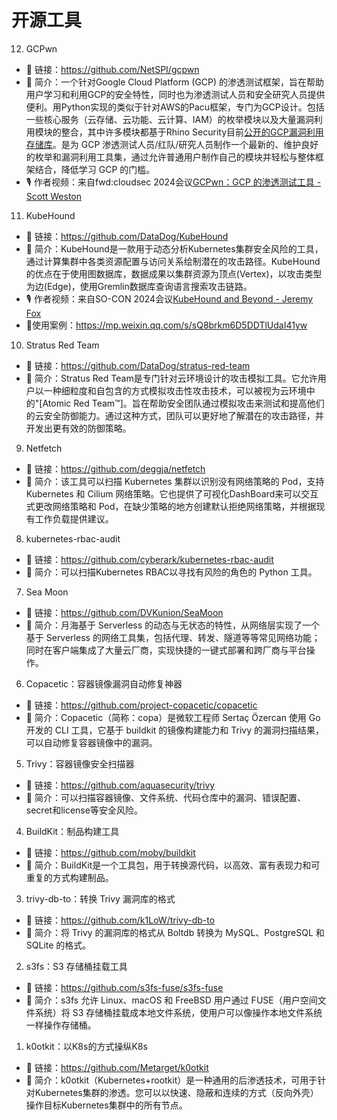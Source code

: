 # 开源工具

12. GCPwn

- 🔗 链接：<https://github.com/NetSPI/gcpwn>
- 💬 简介：一个针对Google Cloud Platform (GCP) 的渗透测试框架，旨在帮助用户学习和利用GCP的安全特性，同时也为渗透测试人员和安全研究人员提供便利。用Python实现的类似于针对AWS的Pacu框架，专门为GCP设计。包括一些核心服务（云存储、云功能、云计算、IAM）的枚举模块以及大量漏洞利用模块的整合，其中许多模块都基于Rhino Security目前[公开的GCP漏洞利用存储库](https://github.com/RhinoSecurityLabs/GCP-IAM-Privilege-Escalation/tree/master)。是为 GCP 渗透测试人员/红队/研究人员制作一个最新的、维护良好的枚举和漏洞利用工具集，通过允许普通用户制作自己的模块并轻松与整体框架结合，降低学习 GCP 的门槛。
- 🎙️ 作者视频：来自fwd:cloudsec 2024会议[GCPwn：GCP 的渗透测试工具 - Scott Weston](https://www.youtube.com/watch?v=opvv9h3Qe0s)

11.   KubeHound

- 🔗 链接：<https://github.com/DataDog/KubeHound>
- 💬 简介：KubeHound是一款用于动态分析Kubernetes集群安全风险的工具，通过计算集群中各类资源配置与访问关系绘制潜在的攻击路径。KubeHound的优点在于使用图数据库，数据成果以集群资源为顶点(Vertex)，以攻击类型为边(Edge)，使用Gremlin数据库查询语言搜索攻击链路。
- 🎙️ 作者视频：来自SO-CON 2024会议[KubeHound and Beyond - Jeremy Fox](https://youtu.be/pdCcJ-Kenf8?si=JyFUtRfJfFU2cDAP)
- 🔖使用案例：<https://mp.weixin.qq.com/s/sQ8brkm6D5DDTlUdaI41yw>

10. Stratus Red Team

- 🔗 链接：<https://github.com/DataDog/stratus-red-team>
- 💬 简介：Stratus Red Team是专门针对云环境设计的攻击模拟工具。它允许用户以一种细粒度和自包含的方式模拟攻击性攻击技术，可以被视为云环境中的"[Atomic Red Team™]。旨在帮助安全团队通过模拟攻击来测试和提高他们的云安全防御能力。通过这种方式，团队可以更好地了解潜在的攻击路径，并开发出更有效的防御策略。

9. Netfetch

- 🔗 链接：<https://github.com/deggja/netfetch>
- 💬 简介：该工具可以扫描 Kubernetes 集群以识别没有网络策略的 Pod，支持 Kubernetes 和 Cilium 网络策略。它也提供了可视化DashBoard来可以交互式更改网络策略和 Pod，在缺少策略的地方创建默认拒绝网络策略，并根据现有工作负载提供建议。

8. kubernetes-rbac-audit

- 🔗 链接：<https://github.com/cyberark/kubernetes-rbac-audit>
- 💬 简介：可以扫描Kubernetes RBAC以寻找有风险的角色的 Python 工具。

7. Sea Moon

- 🔗 链接：<https://github.com/DVKunion/SeaMoon>
- 💬 简介：月海基于 Serverless 的动态与无状态的特性，从网络层实现了一个基于 Serverless 的网络工具集，包括代理、转发、隧道等等常见网络功能； 同时在客户端集成了大量云厂商，实现快捷的一键式部署和跨厂商与平台操作。

6. Copacetic：容器镜像漏洞自动修复神器

- 🔗 链接：<https://github.com/project-copacetic/copacetic>
- 💬 简介：Copacetic（简称：copa）是微软工程师 Sertaç Özercan 使用 Go 开发的 CLI 工具，它基于 buildkit 的镜像构建能力和 Trivy 的漏洞扫描结果，可以自动修复容器镜像中的漏洞。

5. Trivy：容器镜像安全扫描器

- 🔗 链接：<https://github.com/aquasecurity/trivy>
- 💬 简介：可以扫描容器镜像、文件系统、代码仓库中的漏洞、错误配置、secret和license等安全风险。

4. BuildKit：制品构建工具

- 🔗 链接：<https://github.com/moby/buildkit>
- 💬 简介：BuildKit是一个工具包，用于转换源代码，以高效、富有表现力和可重复的方式构建制品。

3. trivy-db-to：转换 Trivy 漏洞库的格式

- 🔗 链接：<https://github.com/k1LoW/trivy-db-to>
- 💬 简介：将 Trivy 的漏洞库的格式从 Boltdb 转换为 MySQL、PostgreSQL 和 SQLite 的格式。

2. s3fs：S3 存储桶挂载工具

- 🔗 链接：<https://github.com/s3fs-fuse/s3fs-fuse>
- 💬 简介：s3fs 允许 Linux、macOS 和 FreeBSD 用户通过 FUSE（用户空间文件系统）将 S3 存储桶挂载成本地文件系统，使用户可以像操作本地文件系统一样操作存储桶。

1. k0otkit：以K8s的方式操纵K8s

- 🔗 链接：<https://github.com/Metarget/k0otkit>
- 💬 简介：k0otkit（Kubernetes+rootkit）是一种通用的后渗透技术，可用于针对Kubernetes集群的渗透。您可以以快速、隐蔽和连续的方式（反向外壳）操作目标Kubernetes集群中的所有节点。
